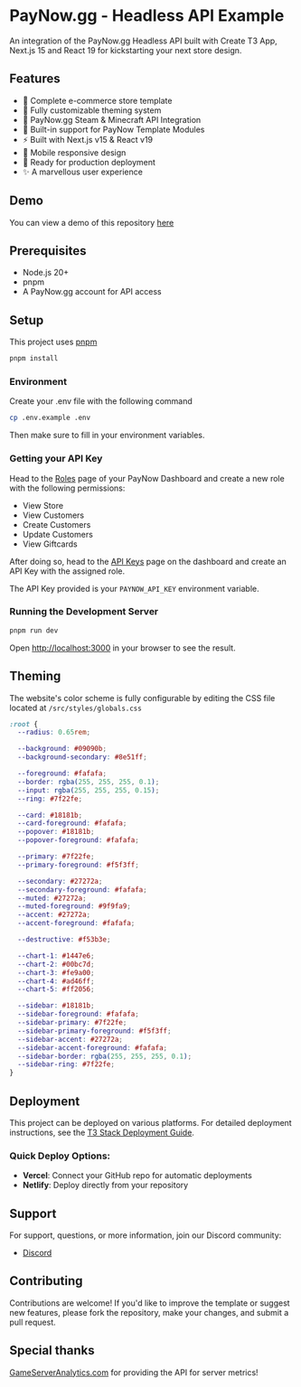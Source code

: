 # PayNow.gg - Headless API Example

An integration of the PayNow.gg Headless API built with Create T3 App, Next.js 15 and React 19 for kickstarting your next store design.

## Features

- 🛒 Complete e-commerce store template
- 🎨 Fully customizable theming system
- 🔐 PayNow.gg Steam & Minecraft API Integration
- 🧩 Built-in support for PayNow Template Modules
- ⚡ Built with Next.js v15 & React v19
- 📱 Mobile responsive design
- 🚀 Ready for production deployment
- ✨ A marvellous user experience

## Demo

You can view a demo of this repository [here](https://headless-template.paynow.gg/)

## Prerequisites

- Node.js 20+ 
- pnpm
- A PayNow.gg account for API access

## Setup

This project uses [pnpm](https://pnpm.io/)

```bash
pnpm install
```

### Environment

Create your .env file with the following command

```bash
cp .env.example .env
```

Then make sure to fill in your environment variables.

### Getting your API Key

Head to the [Roles](https://dashboard.paynow.gg/roles) page of your PayNow Dashboard and create a new role with the following permissions:

- View Store
- View Customers
- Create Customers
- Update Customers
- View Giftcards

After doing so, head to the [API Keys](https://dashboard.paynow.gg/api-keys) page on the dashboard and create an API Key with the assigned role.

The API Key provided is your `PAYNOW_API_KEY` environment variable.

### Running the Development Server

```bash
pnpm run dev
```

Open [http://localhost:3000](http://localhost:3000) in your browser to see the result.

## Theming

The website's color scheme is fully configurable by editing the CSS file located at `/src/styles/globals.css`

```css
:root {
  --radius: 0.65rem;

  --background: #09090b;
  --background-secondary: #8e51ff;

  --foreground: #fafafa;
  --border: rgba(255, 255, 255, 0.1);
  --input: rgba(255, 255, 255, 0.15);
  --ring: #7f22fe;

  --card: #18181b;
  --card-foreground: #fafafa;
  --popover: #18181b;
  --popover-foreground: #fafafa;

  --primary: #7f22fe;
  --primary-foreground: #f5f3ff;

  --secondary: #27272a;
  --secondary-foreground: #fafafa;
  --muted: #27272a;
  --muted-foreground: #9f9fa9;
  --accent: #27272a;
  --accent-foreground: #fafafa;

  --destructive: #f53b3e;

  --chart-1: #1447e6;
  --chart-2: #00bc7d;
  --chart-3: #fe9a00;
  --chart-4: #ad46ff;
  --chart-5: #ff2056;

  --sidebar: #18181b;
  --sidebar-foreground: #fafafa;
  --sidebar-primary: #7f22fe;
  --sidebar-primary-foreground: #f5f3ff;
  --sidebar-accent: #27272a;
  --sidebar-accent-foreground: #fafafa;
  --sidebar-border: rgba(255, 255, 255, 0.1);
  --sidebar-ring: #7f22fe;
}
```

## Deployment

This project can be deployed on various platforms. For detailed deployment instructions, see the [T3 Stack Deployment Guide](https://create.t3.gg/en/deployment).

### Quick Deploy Options:

- **Vercel**: Connect your GitHub repo for automatic deployments
- **Netlify**: Deploy directly from your repository

## Support

For support, questions, or more information, join our Discord community:

- [Discord](https://discord.com/invite/paynow)

## Contributing

Contributions are welcome! If you'd like to improve the template or suggest new features, please fork the repository, make your changes, and submit a pull request.

## Special thanks

[GameServerAnalytics.com](https://gameserveranalytics.com/) for providing the API for server metrics!